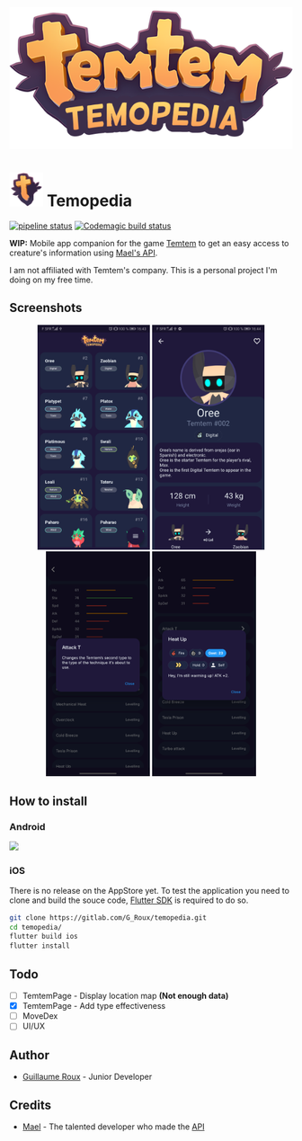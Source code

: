 <div align="center">
    <img src="assets/logo.png">
</div>

# <img src="assets/icon.png" height="60"> Temopedia

[![pipeline status](https://img.shields.io/gitlab/pipeline/G_Roux/temopedia)](https://gitlab.com/G_Roux/temopedia/commits/master)
[![Codemagic build status](https://api.codemagic.io/apps/5e4ae040000fe09eb5c118e7/5e4ae040000fe09eb5c118e6/status_badge.svg)](https://codemagic.io/apps/5e4ae040000fe09eb5c118e7/5e4ae040000fe09eb5c118e6/latest_build)

**WIP:** Mobile app companion for the game [Temtem](https://crema.gg/games/temtem/) to get an easy access to creature's information using [Mael's API](#credits).

I am not affiliated with Temtem's company. This is a personal project I'm doing on my free time.

## Screenshots

<div align="center">
    <img src="flutter_01.png" height="400">
    <img src="flutter_02.png" height="400">
    <img src="flutter_03.png" height="400">
    <img src="flutter_04.png" height="400">
</div>

## How to install

### Android

[<img src="https://play.google.com/intl/en_us/badges/static/images/badges/en_badge_web_generic.png" height="200">](https://play.google.com/store/apps/details?id=com.maniak.temopedia)

### iOS

There is no release on the AppStore yet.
To test the application you need to clone and build the souce code, [Flutter SDK](https://flutter.dev/) is required to do so.

``` bash
git clone https://gitlab.com/G_Roux/temopedia.git
cd temopedia/
flutter build ios
flutter install
```

## Todo

* [ ] TemtemPage - Display location map **(Not enough data)**
* [x] TemtemPage - Add type effectiveness
* [ ] MoveDex
* [ ] UI/UX

## Author

* [Guillaume Roux](https://gitlab.com/G_Roux) - Junior Developer

## Credits

* [Mael](https://github.com/maael) - The talented developer who made the [API](https://github.com/maael/temtem-api)

